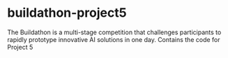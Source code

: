 # buildathon-project5
The Buildathon is a multi-stage competition that challenges participants to rapidly prototype innovative AI solutions in one day. Contains the code for Project 5
